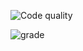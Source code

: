 ![Code quality](https://api.codiga.io/project/30214/score/svg)

![grade](https://api.codiga.io/project/30214/status/svg)
